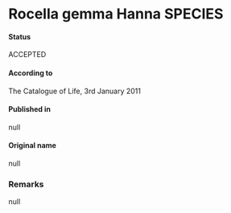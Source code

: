 Rocella gemma Hanna SPECIES
=======

#### Status
ACCEPTED

#### According to
The Catalogue of Life, 3rd January 2011

#### Published in
null

#### Original name
null

### Remarks
null